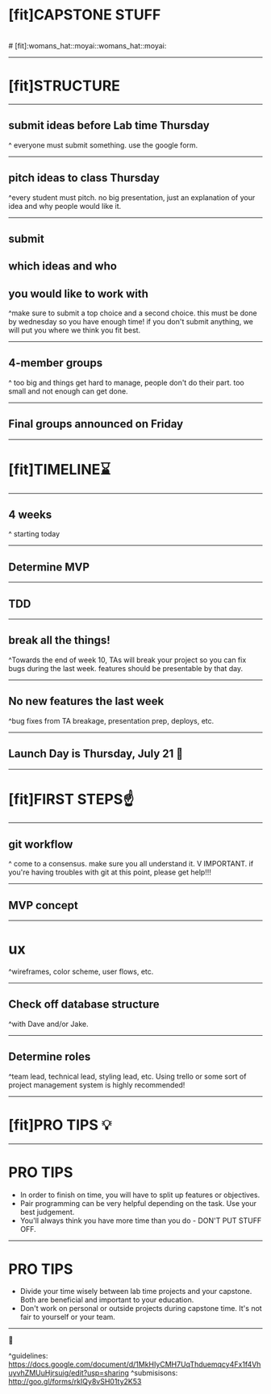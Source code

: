 # [fit]CAPSTONE STUFF
<br>
# [fit]:womans_hat::moyai::womans_hat::moyai:

---

# [fit]STRUCTURE

---

## submit ideas before Lab time Thursday

^ everyone must submit something.  use the google form.

---

## pitch ideas to class Thursday

^every student must pitch.  no big presentation, just an explanation of your idea and why people would like it.

---
## submit
## **which ideas** and **who**
## you would like to work with

^make sure to submit a top choice and a second choice. this must be done by wednesday so you have enough time!  if you don't submit anything, we will put you where we think you fit best.

---

## 4-member groups

^ too big and things get hard to manage, people don't do their part.  too small and not enough can get done.

---

## Final groups announced on Friday

---


# [fit]TIMELINE:hourglass:

---

## 4 weeks

^ starting today

---

## Determine MVP

---

## TDD

---

## break all the things!

^Towards the end of week 10, TAs will break your project so you can fix bugs during the last week.  features should be presentable by that day.

---

## No new features the last week

^bug fixes from TA breakage, presentation prep, deploys, etc.

---

## Launch Day is **Thursday, July 21** :tada:

---

# [fit]FIRST STEPS:point_up:

---

## git workflow

^ come to a consensus. make sure you all understand it. V IMPORTANT. if you're having troubles with git at this point, please get help!!!

---

## MVP concept

---
# ux

^wireframes, color scheme, user flows, etc.

---

## Check off database structure

^with Dave and/or Jake.

---

## Determine roles

^team lead, technical lead, styling lead, etc. Using trello or some sort of project management system is highly recommended!


---

# [fit]PRO TIPS :bulb:

---

# PRO TIPS
- In order to finish on time, you will have to split up features or objectives.  
- Pair programming can be very helpful depending on the task.  Use your best judgement.  
- You'll always think you have more time than you do - DON'T PUT STUFF OFF.

---

# PRO TIPS

- Divide your time wisely between lab time projects and your capstone.  Both are beneficial and important to your education.
- Don't work on personal or outside projects during capstone time.  It's not fair to yourself or your team.

---

:poop:

^guidelines: https://docs.google.com/document/d/1MkHIyCMH7UqThduemqcy4Fx1f4VhuyvhZMUuHjrsuig/edit?usp=sharing
^submisisons: http://goo.gl/forms/rkIQy8vSH01ty2K53
